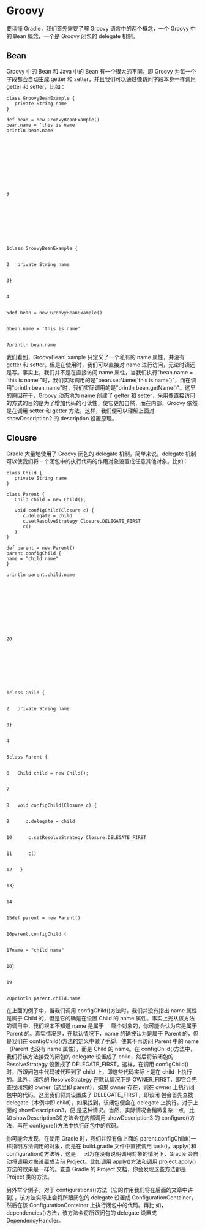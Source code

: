 # Groovy

要读懂 Gradle，我们首先需要了解 Groovy 语言中的两个概念，一个 Groovy 中的 Bean 概念，一个是 Groovy 闭包的 delegate 机制。

## Bean

Groovy 中的 Bean 和 Java 中的 Bean 有一个很大的不同，即 Groovy 为每一个字段都会自动生成 getter 和 setter，并且我们可以通过像访问字段本身一样调用 getter 和 setter，比如：

```
class GroovyBeanExample {
   private String name
}

def bean = new GroovyBeanExample()
bean.name = 'this is name'
println bean.name











7









1class GroovyBeanExample {


2   private String name


3}


4


5def bean = new GroovyBeanExample()


6bean.name = 'this is name'


7println bean.name
```

我们看到，GroovyBeanExample 只定义了一个私有的 name 属性，并没有 getter 和 setter。但是在使用时，我们可以直接对 name 进行访问，无论时读还是写。事实上，我们并不是在直接访问 name 属性，当我们执行"bean.name = 'this is name'"时，我们实际调用的是"bean.setName('this is name')"，而在调用"println bean.name"时，我们实际调用的是"println bean.getName()"。这里的原因在于，Groovy 动态地为 name 创建了 getter 和 setter，采用像直接访问的方式的目的是为了增加代码的可读性，使它更加自然，而在内部，Groovy 依然是在调用 setter 和 getter 方法。这样，我们便可以理解上面对 showDescription2 的 description 设置原理。

## Clousre

Gradle 大量地使用了 Groovy 闭包的 delegate 机制。简单来说，delegate 机制可以使我们将一个闭包中的执行代码的作用对象设置成任意其他对象。比如：

```
class Child {
   private String name
}

class Parent {
   Child child = new Child();

   void configChild(Closure c) {
      c.delegate = child
      c.setResolveStrategy Closure.DELEGATE_FIRST
      c()
   }
}

def parent = new Parent()
parent.configChild {
name = "child name"
}

println parent.child.name











20









1class Child {


2   private String name


3}


4


5class Parent {


6   Child child = new Child();


7


8   void configChild(Closure c) {


9      c.delegate = child


10      c.setResolveStrategy Closure.DELEGATE_FIRST


11      c()


12   }


13}


14


15def parent = new Parent()


16parent.configChild {


17name = "child name"


18}


19


20println parent.child.name
```

在上面的例子中，当我们调用 configChild()方法时，我们并没有指出 name 属性是属于 Child 的，但是它的确是在设置 Child 的 name 属性。事实上光从该方法的调用中，我们根本不知道 name 是属于
    哪个对象的，你可能会认为它是属于 Parent 的。真实情况是，在默认情况下，name 的确被认为是属于 Parent 的，但是我们在 configChild()方法的定义中做了手脚，使其不再访问 Parent 中的 name（Parent 也没有 name 属性），而是 Child 的 name。在 configChild()方法中，我们将该方法接受的闭包的 delegate 设置成了 child，然后将该闭包的 ResolveStrategy 设置成了 DELEGATE_FIRST。这样，在调用 configChild()时，所跟闭包中代码被代理到了 child 上，即这些代码实际上是在 child 上执行的。此外，闭包的 ResolveStrategy 在默认情况下是 OWNER_FIRST，即它会先查找闭包的 owner（这里即 parent），如果 owner 存在，则在 owner 上执行闭包中的代码。这里我们将其设置成了 DELEGATE_FIRST，即该闭 包会首先查找 delegate（本例中即 child），如果找到，该闭包便会在 delegate 上执行。对于上面的 showDescription3，便 是这种情况。当然，实际情况会稍微复杂一点，比如 showDescription3()方法会在内部调用 showDescription3 的 configure()方法，再在 configure()方法中执行闭包中的代码。

你可能会发现，在使用 Gradle 时，我们并没有像上面的 parent.configChild()一样指明方法调用的对象，而是在 build.gradle 文件中直接调用 task()，apply()和 configuration()方法等，这是
    因为在没有说明调用对象的情况下，Gradle 会自动将调用对象设置成当前 Project。比如调用 apply()方法和调用 project.apply()方法的效果是一样的。查查 Gradle 的 Project 文档，你会发现这些方法都是 Project 类的方法。

另外举个例子，对于 configurations()方法（它的作用我们将在后面的文章中讲到），该方法实际上会将所跟闭包的 delegate 设置成 ConfigurationContainer，然后在该 ConfigurationContainer 上执行闭包中的代码。再比 如，dependencies()方法，该方法会将所跟闭包的 delegate 设置成 DependencyHandler。
